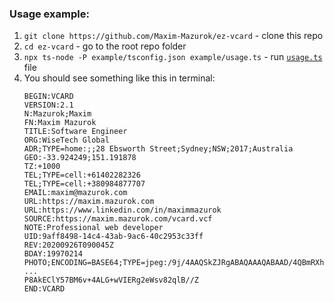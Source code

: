 ### Usage example:

1. `git clone https://github.com/Maxim-Mazurok/ez-vcard` - clone this repo
1. `cd ez-vcard` - go to the root repo folder
1. `npx ts-node -P example/tsconfig.json example/usage.ts` - run [`usage.ts`](usage.ts) file
1. You should see something like this in terminal:
    ```
    BEGIN:VCARD
    VERSION:2.1
    N:Mazurok;Maxim
    FN:Maxim Mazurok
    TITLE:Software Engineer
    ORG:WiseTech Global
    ADR;TYPE=home:;;28 Ebsworth Street;Sydney;NSW;2017;Australia
    GEO:-33.924249;151.191878
    TZ:+1000
    TEL;TYPE=cell:+61402282326
    TEL;TYPE=cell:+380984877707
    EMAIL:maxim@mazurok.com
    URL:https://maxim.mazurok.com
    URL:https://www.linkedin.com/in/maximmazurok
    SOURCE:https://maxim.mazurok.com/vcard.vcf
    NOTE:Professional web developer
    UID:9aff8498-14c4-43ab-9ac6-40c2953c33ff
    REV:20200926T090045Z
    BDAY:19970214
    PHOTO;ENCODING=BASE64;TYPE=jpeg:/9j/4AAQSkZJRgABAQAAAQABAAD/4QBmRXhpZgAATU0
    ...
    P8AkEClY57BM6v+4ALG+wVIERg2eWsv82qlB//Z
    END:VCARD
    ```
